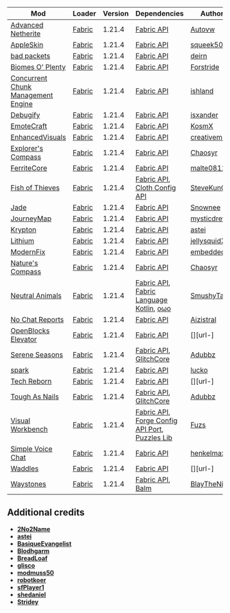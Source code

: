 | Mod | Loader | Version | Dependencies | Author | CDN |
|-----|--------|---------|--------------|--------|-----|
| [Advanced Netherite][url-advanced-netherite] | [Fabric][url-fabric] | 1.21.4 | [Fabric API][url-fabric-api] | [Autovw][url-Autovw] | [Modrinth][url-modrinth] |
| [AppleSkin][url-appleskin] | [Fabric][url-fabric] | 1.21.4 | [Fabric API][url-fabric-api] | [squeek502][url-squeek502] | [Modrinth][url-modrinth] |
| [bad packets][url-bad-packets] | [Fabric][url-fabric] | 1.21.4 | [Fabric API][url-fabric-api] | [deirn][url-deirn] | [Modrinth][url-modrinth] |
| [Biomes O' Plenty][url-biomes-o-plenty] | [Fabric][url-fabric] | 1.21.4 | [Fabric API][url-fabric-api] | [Forstride][url-Forstride] | [Modrinth][url-modrinth] |
| [Concurrent Chunk Management Engine][url-concurrent-chunk-management-engine] | [Fabric][url-fabric] | 1.21.4 | [Fabric API][url-fabric-api] | [ishland][url-ishland] | [Modrinth][url-modrinth] |
| [Debugify][url-debugify] | [Fabric][url-fabric] | 1.21.4 | [Fabric API][url-fabric-api] | [isxander][url-isxander] | [Modrinth][url-modrinth] |
| [EmoteCraft][url-emotecraft] | [Fabric][url-fabric] | 1.21.4 | [Fabric API][url-fabric-api] | [KosmX][url-kosmx] | [Modrinth][url-modrinth] |
| [EnhancedVisuals][url-enhancedvisuals] | [Fabric][url-fabric] | 1.21.4 | [Fabric API][url-fabric-api] | [creativemd][url-creativemd] | [Modrinth][url-modrinth] |
| [Explorer's Compass][url-explorers-compass] | [Fabric][url-fabric] | 1.21.4 | [Fabric API][url-fabric-api] | [Chaosyr][url-chaosyr] | [Modrinth][url-modrinth] |
| [FerriteCore][url-ferritecore] | [Fabric][url-fabric] | 1.21.4 | [Fabric API][url-fabric-api] | [malte0811][url-malte0811] | [Modrinth][url-modrinth] |
| [Fish of Thieves][url-fish-of-thieves] | [Fabric][url-fabric] | 1.21.4 | [Fabric API][url-fabric-api], [Cloth Config API][url-cloth-config-api] | [SteveKunG][url-stevekung] | [Modrinth][url-modrinth] |
| [Jade][url-jade] | [Fabric][url-fabric] | 1.21.4 | [Fabric API][url-fabric-api] | [Snownee][url-snownee] | [Modrinth][url-modrinth] |
| [JourneyMap][url-journeymap] | [Fabric][url-fabric] | 1.21.4 | [Fabric API][url-fabric-api] | [mysticdrew][url-mysticdrew] | [Modrinth][url-modrinth] |
| [Krypton][url-krypton] | [Fabric][url-fabric] | 1.21.4 | [Fabric API][url-fabric-api] | [astei][url-astei] | [Modrinth][url-modrinth] |
| [Lithium][url-lithium] | [Fabric][url-fabric] | 1.21.4 | [Fabric API][url-fabric-api] | [jellysquid3][url-jellysquid3] | [Modrinth][url-modrinth] |
| [ModernFix][url-modernfix] | [Fabric][url-fabric] | 1.21.4 | [Fabric API][url-fabric-api] | [embeddedt][url-embeddedt] | [Modrinth][url-modrinth] |
| [Nature's Compass][url-natures-compass] | [Fabric][url-fabric] | 1.21.4 | [Fabric API][url-fabric-api] | [Chaosyr][url-chaosyr] | [Modrinth][url-modrinth] |
| [Neutral Animals][url-neutral-animals] | [Fabric][url-fabric] | 1.21.4 | [Fabric API][url-fabric-api], [Fabric Language Kotlin][url-fabric-language-kotlin], [oωo][url-owo-lib] | [SmushyTaco][url-smushytaco] | [Modrinth][url-modrinth] |
| [No Chat Reports][url-no-chat-reports] | [Fabric][url-fabric] | 1.21.4 | [Fabric API][url-fabric-api] | [Aizistral][url-aizistral] | [Modrinth][url-modrinth] |
| [OpenBlocks Elevator][url-openblocks-elevator] | [Fabric][url-fabric] | 1.21.4 | [Fabric API][url-fabric-api] | [][url-] | [CurseForge][url-curseforge] |
| [Serene Seasons][url-serene-seasons] | [Fabric][url-fabric] | 1.21.4 | [Fabric API][url-fabric-api], [GlitchCore][url-glitchcore] | [Adubbz][url-adubbz] | [Modrinth][url-modrinth] |
| [spark][url-spark] | [Fabric][url-fabric] | 1.21.4 | [Fabric API][url-fabric-api]| [lucko][url-lucko] | [Modrinth][url-modrinth] |
| [Tech Reborn][url-tech-reborn] | [Fabric][url-fabric] | 1.21.4 | [Fabric API][url-fabric-api] | [][url-] | [CurseForge][url-curseforge] |
| [Tough As Nails][url-tough-as-nails] | [Fabric][url-fabric] | 1.21.4 | [Fabric API][url-fabric-api], [GlitchCore][url-glitchcore] | [Adubbz][url-adubbz] | [Modrinth][url-modrinth] |
| [Visual Workbench][url-visual-workbench] | [Fabric][url-fabric] | 1.21.4 | [Fabric API][url-fabric-api], [Forge Config API Port][url-forge-config-api-port], [Puzzles Lib][url-puzzles-lib] | [Fuzs][url-fuzs] | [Modrinth][url-modrinth] |
| [Simple Voice Chat][url-simple-voice-chat] | [Fabric][url-fabric] | 1.21.4 | [Fabric API][url-fabric-api] | [henkelmax][url-henkelmax] | [Modrinth][url-modrinth] |
| [Waddles][url-waddles] | [Fabric][url-fabric] | 1.21.4 | [Fabric API][url-fabric-api] | [][url-] | [CurseForge][url-curseforge] |
| [Waystones][url-waystones] | [Fabric][url-fabric] | 1.21.4 | [Fabric API][url-fabric-api], [Balm][url-balm] | [BlayTheNinth][url-blaytheninth] | [Modrinth][url-modrinth] |

## Additional credits
- [__2No2Name__][url-2no2name]
- [__astei__][url-astei]
- [__BasiqueEvangelist__][url-basiqueevangelist]
- [__Blodhgarm__][url-blodhgarm]
- [__BreadLoaf__][url-breadloaf]
- [__glisco__][url-glisco]
- [__modmuss50__][url-modmuss50]
- [__robotkoer__][url-robotkoer]
- [__sfPlayer1__][url-sfplayer1]
- [__shedaniel__][url-shedaniel]
- [__Stridey__][url-stridey]

<!-- loaders -->
[url-fabric]: <https://maven.fabricmc.net/net/fabricmc/fabric-installer/1.0.1/fabric-installer-1.0.1.jar>
[url-curseforge]: <https://www.curseforge.com/>
[url-curseforge-app]: <https://download.overwolf.com/install/Download>
[url-modrinth]: <https://modrinth.com/>
[url-modrinth-app]: <https://launcher-files.modrinth.com/versions/0.9.3/windows/Modrinth%20App_0.9.3_x64-setup.exe>
<!-- authors -->
[url-2no2name]: <https://modrinth.com/user/2No2Name>
[url-adubbz]: <https://modrinth.com/user/Adubbz>
[url-astei]: <https://modrinth.com/user/astei>
[url-autovw]: <https://modrinth.com/user/Autovw>
[url-aizistral]: <https://modrinth.com/user/Aizistral>
[url-basiqueevangelist]: <https://modrinth.com/user/BasiqueEvangelist>
[url-blaytheninth]: <https://modrinth.com/user/BlayTheNinth>
[url-blodhgarm]: <https://modrinth.com/user/Blodhgarm>
[url-breadloaf]: <https://modrinth.com/user/BreadLoaf>
[url-chaosyr]: <https://modrinth.com/user/Chaosyr>
[url-creativemd]: <https://modrinth.com/user/creativemd>
[url-deirn]: <https://modrinth.com/user/deirn>
[url-dima-dencep]: <https://modrinth.com/user/dima_dencep>
[url-duplexsystem]: <https://modrinth.com/user/duplexsystem>
[url-embeddedt]: <https://modrinth.com/user/embeddedt>
[url-forstride]: <https://modrinth.com/user/Forstride>
[url-fuzs]: <https://modrinth.com/user/Fuzs>
[url-glisco]: <https://modrinth.com/user/glisco>
[url-henkelmax]: <https://modrinth.com/user/henkelmax>
[url-ishland]: <https://modrinth.com/user/ishland>
[url-isxander]: <https://modrinth.com/user/isxander>
[url-jellysquid3]: <https://modrinth.com/user/jellysquid3>
[url-kosmx]: <https://modrinth.com/user/KosmX>
[url-lucko]: <https://modrinth.com/user/lucko>
[url-malte0811]: <https://modrinth.com/user/malte0811>
[url-modmuss50]: <https://modrinth.com/user/modmuss50>
[url-mysticdrew]: <https://modrinth.com/user/mysticdrew>
[url-robotkoer]: <https://modrinth.com/user/robotkoer>
[url-sfplayer1]: <https://modrinth.com/user/sfPlayer1>
[url-shedaniel]: <https://modrinth.com/user/shedaniel>
[url-smushytaco]: <https://modrinth.com/user/SmushyTaco>
[url-snownee]: <https://modrinth.com/user/Snownee>
[url-stevekung]: <https://modrinth.com/user/SteveKunG>
[url-stridey]: <https://modrinth.com/user/Stridey>
[url-squeek502]: <https://modrinth.com/user/squeek502>
<!-- mods -->
[url-advanced-netherite]: <https://cdn.modrinth.com/data/CFX9ftUJ/versions/o2Yh8wg9/advancednetherite-fabric-2.2.2-1.21.4.jar>
[url-appleskin]: <https://cdn.modrinth.com/data/EsAfCjCV/versions/cHQjeYVS/appleskin-fabric-mc1.21.3-3.0.6.jar>
[url-bad-packets]: <https://cdn.modrinth.com/data/ftdbN0KK/versions/hjhT2sMz/badpackets-fabric-0.8.2.jar>
[url-balm]: <https://cdn.modrinth.com/data/MBAkmtvl/versions/x4uPXWNU/balm-fabric-1.21.4-21.4.22.jar>
[url-biomes-o-plenty]: <https://cdn.modrinth.com/data/HXF82T3G/versions/fnWSrWtY/BiomesOPlenty-fabric-1.21.4-21.4.0.22.jar>
[url-cloth-config-api]: <https://cdn.modrinth.com/data/9s6osm5g/versions/TJ6o2sr4/cloth-config-17.0.144-fabric.jar>
[url-concurrent-chunk-management-engine]: <https://cdn.modrinth.com/data/VSNURh3q/versions/yGX4O0YU/c2me-fabric-mc1.21.4-0.3.1.1.0.jar>
[url-debugify]: <https://cdn.modrinth.com/data/QwxR6Gcd/versions/yjpSgPEw/Debugify-1.21.4%2B1.1.jar>
[url-emotecraft]: <https://cdn.modrinth.com/data/pZ2wrerK/versions/5XsQ3Xbt/emotecraft-fabric-for-MC1.21.4-2.5.5.jar>
[url-enhancedvisuals]: <https://cdn.modrinth.com/data/KjL0jE2w/versions/2HAAAG2J/EnhancedVisuals_FABRIC_v1.8.17_mc1.21.4.jar>
[url-explorers-compass]: <https://cdn.modrinth.com/data/RV1qfVQ8/versions/QddHC5Vo/ExplorersCompass-1.21.4-2.2.6-fabric.jar>
[url-fabric-api]: <https://cdn.modrinth.com/data/P7dR8mSH/versions/bQZpGIz0/fabric-api-0.119.2%2B1.21.4.jar>
[url-fabric-language-kotlin]: <https://cdn.modrinth.com/data/Ha28R6CL/versions/E4WyjCxJ/fabric-language-kotlin-1.13.2%2Bkotlin.2.1.20.jar>
[url-ferritecore]: <https://cdn.modrinth.com/data/uXXizFIs/versions/IPM0JlHd/ferritecore-7.1.1-fabric.jar>
[url-fish-of-thieves]: <https://cdn.modrinth.com/data/BzOTnuqM/versions/L7kKDJaE/fish_of_thieves-mc1.21.4-v4.0.3-fabric.jar>
[url-forge-config-api-port]: <https://cdn.modrinth.com/data/ohNO6lps/versions/lTrPTmMK/ForgeConfigAPIPort-v21.4.1-1.21.4-Fabric.jar>
[url-glitchcore]: <https://cdn.modrinth.com/data/s3dmwKy5/versions/gBxcKjMS/GlitchCore-fabric-1.21.4-2.3.0.4.jar>
[url-jade]: <https://cdn.modrinth.com/data/nvQzSEkH/versions/sSHUBFoq/Jade-1.21.4-Fabric-17.2.2.jar>
[url-journeymap]: <https://cdn.modrinth.com/data/lfHFW1mp/versions/j6l01HRl/journeymap-fabric-1.21.4-6.0.0-beta.41.jar>
[url-krypton]: <https://cdn.modrinth.com/data/fQEb0iXm/versions/Acz3ttTp/krypton-0.2.8.jar>
[url-lithium]: <https://cdn.modrinth.com/data/gvQqBUqZ/versions/969795RH/lithium-fabric-0.15.1%2Bmc1.21.4.jar>
[url-modernfix]: <https://cdn.modrinth.com/data/nmDcB62a/versions/ZGxQddYr/modernfix-fabric-5.20.3%2Bmc1.21.4.jar>
[url-natures-compass]: <https://cdn.modrinth.com/data/fPetb5Kh/versions/fF380mCq/NaturesCompass-1.21.4-2.2.8-fabric.jar>
[url-neutral-animals]: <https://cdn.modrinth.com/data/w1AXlLHd/versions/Uzy8fWaG/neutral-animals-1.2.10.jar>
[url-no-chat-reports]: <https://cdn.modrinth.com/data/qQyHxfxd/versions/9xt05630/NoChatReports-FABRIC-1.21.4-v2.11.0.jar>
[url-openblocks-elevator]: <https://www.curseforge.com/minecraft/mc-mods/openblocks-elevator/files/5990832>
[url-owo-lib]: <https://cdn.modrinth.com/data/ccKDOlHs/versions/kNCPPFb2/owo-lib-0.12.20%2B1.21.4.jar>
[url-puzzles-lib]: <https://cdn.modrinth.com/data/QAGBst4M/versions/3rVDYk1s/PuzzlesLib-v21.4.12-1.21.4-Fabric.jar>
[url-serene-seasons]: <https://cdn.modrinth.com/data/e0bNACJD/versions/qanVNGyt/SereneSeasons-fabric-1.21.4-10.4.0.6.jar>
[url-spark]: <https://cdn.modrinth.com/data/l6YH9Als/versions/X2sypdTL/spark-1.10.121-fabric.jar>
[url-tech-reborn]: <https://www.curseforge.com/minecraft/mc-mods/techreborn/download/6136162>
[url-tough-as-nails]: <https://cdn.modrinth.com/data/ge1sOdFH/versions/Ut7LTr3M/ToughAsNails-fabric-1.21.4-10.4.0.3.jar>
[url-visual-workbench]: <https://cdn.modrinth.com/data/kfqD1JRw/versions/eEmPD3gO/VisualWorkbench-v21.4.1-1.21.4-Fabric.jar>
[url-simple-voice-chat]: <https://cdn.modrinth.com/data/9eGKb6K1/versions/pl9FpaYJ/voicechat-fabric-1.21.4-2.5.26.jar>
[url-waddles]: <https://www.curseforge.com/minecraft/mc-mods/waddles/files/6134999>
[url-waystones]: <https://cdn.modrinth.com/data/LOpKHB2A/versions/NaUj93u7/waystones-fabric-1.21.4-21.4.10.jar>
